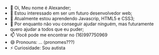 - 👋 Oi, Meu nome é Alexander;
- 👀 Estou interessado em ser um futuro desenvolvedor web;
- 🌱 Atualmente estou aprendendo Javascrip, HTML5 e CSS3;
- 💞️ Por enquanto não vou conseguir ajudar ninguém, mas futuramente quero ajudar a todos que eu puder;
- 📫 Você pode me encontrar no (16)997750969
- 😄 Pronouns: ... (pronomes???)
- ⚡ Curiosidade: Sou autista

<!---
AlexanderAXM/AlexanderAXM is a ✨ special ✨ repository because its `README.md` (this file) appears on your GitHub profile.
You can click the Preview link to take a look at your changes.
--->
